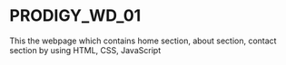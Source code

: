 # PRODIGY_WD_01
This the webpage which contains home section, about section, contact section by using HTML, CSS, JavaScript
